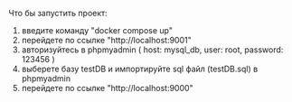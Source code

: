 Что бы запустить проект:
1. введите команду "docker compose up"
2. перейдете по ссылке "http://localhost:9001" 
3. авторизуйтесь в phpmyadmin ( host: mysql_db, user: root, password: 123456 )
4. выберете базу testDB и импортируйте sql файл (testDB.sql) в phpmyadmin
3. перейдете по ссылке "http://localhost:9000"
